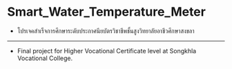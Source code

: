 # Smart_Water_Temperature_Meter
* โปรเจคสำเร็จการศึกษาระดับประกาศนียบัตรวิชาชีพชั้นสูงวิทยาลัยอาชีวศึกษาสงขลา
-------------------------------------------------------
* Final project for Higher Vocational Certificate level at Songkhla Vocational College.
